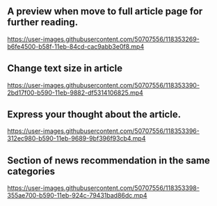 ## A preview when move to full article page for further reading.

https://user-images.githubusercontent.com/50707556/118353269-b6fe4500-b58f-11eb-84cd-cac9abb3e0f8.mp4

## Change text size in article

https://user-images.githubusercontent.com/50707556/118353390-2bd17f00-b590-11eb-9882-df5314106825.mp4

## Express your thought about the article.

https://user-images.githubusercontent.com/50707556/118353396-312ec980-b590-11eb-9689-9bf396f93cb4.mp4

## Section of news recommendation in the same categories

https://user-images.githubusercontent.com/50707556/118353398-355ae700-b590-11eb-924c-79431bad86dc.mp4
